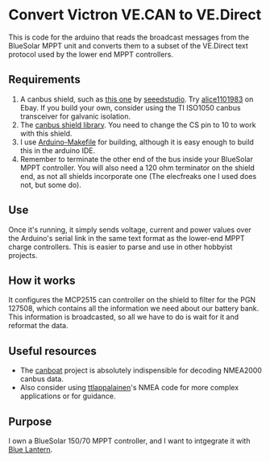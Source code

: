 # Convert Victron VE.CAN to VE.Direct

This is code for the arduino that reads the broadcast messages from the
BlueSolar MPPT unit and converts them to a subset of the VE.Direct text
protocol used by the lower end MPPT controllers.

## Requirements

1. A canbus shield, such as [this one][shield] by [seeedstudio][seeed]. Try
[alice1101983][alice] on Ebay. If you build your own, consider using the TI
ISO1050 canbus transceiver for galvanic isolation.
2. The [canbus shield library][canbus-lib]. You need to change the CS pin
to 10 to work with this shield.
3. I use [Arduino-Makefile][arduino-make] for building, although it is easy
enough to build this in the arduino IDE.
4. Remember to terminate the other end of the bus inside your BlueSolar MPPT
controller. You will also need a 120 ohm terminator on the shield end, as not
all shields incorporate one (The elecfreaks one I used does not, but some do).

## Use

Once it's running, it simply sends voltage, current and power values over
the Arduino's serial link in the same text format as the lower-end MPPT charge
controllers. This is easier to parse and use in other hobbyist projects.

## How it works

It configures the MCP2515 can controller on the shield to filter for the PGN
127508, which contains all the information we need about our battery bank.
This information is broadcasted, so all we have to do is wait for it and
reformat the data.

## Useful resources

* The [canboat][canboat] project is absolutely indispensible for decoding
NMEA2000 canbus data.
* Also consider using [ttlappalainen][ttlappalainen]'s NMEA code for more
complex applications or for guidance.

## Purpose

I own a BlueSolar 150/70 MPPT controller, and I want to intgegrate it with
[Blue Lantern][bluelantern].

[shield]: http://www.seeedstudio.com/wiki/CAN-BUS_Shield
[seeed]: http://www.seeedstudio.com/
[alice]: http://www.ebay.com/usr/alice1101983
[canbus-lib]: https://github.com/Seeed-Studio/CAN_BUS_Shield
[arduino-make]: https://github.com/sudar/Arduino-Makefile
[canboat]: https://github.com/canboat/canboat
[ttlappalainen]: https://github.com/ttlappalainen
[bluelantern]: https://github.com/izak/ib.bluelantern
